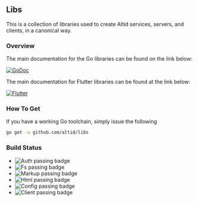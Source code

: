 ## Libs

This is a collection of libraries used to create Altid services, servers, and clients,
in a canonical way.

### Overview

The main documentation for the Go libraries can be found on the link below:

[![GoDoc](https://godoc.org/github.com/golang/gddo?status.svg)](https://godoc.org/github.com/altid/libs)

The main documentation for Flutter libraries can be found at the link below:

[![Flutter](https://img.shields.io/pub/v/altid_lib)](https://pub.dev/packages/altid_lib)

### How To Get

If you have a working Go toolchain, simply issue the following

```bash
go get -u github.com/altid/libs
```

### Build Status

 - ![Auth passing badge](https://github.com/altid/libs/workflows/auth/badge.svg) 
 - ![Fs passing badge](https://github.com/altid/libs/workflows/fs/badge.svg)
 - ![Markup passing badge](https://github.com/altid/libs/workflows/markup/badge.svg)
 - ![Html passing badge](https://github.com/altid/libs/workflows/html/badge.svg)
 - ![Config passing badge](https://github.com/altid/libs/workflows/config/badge.svg)
 - ![Client passing badge](https://github.com/altid/libs/workflows/client/badge.svg)

